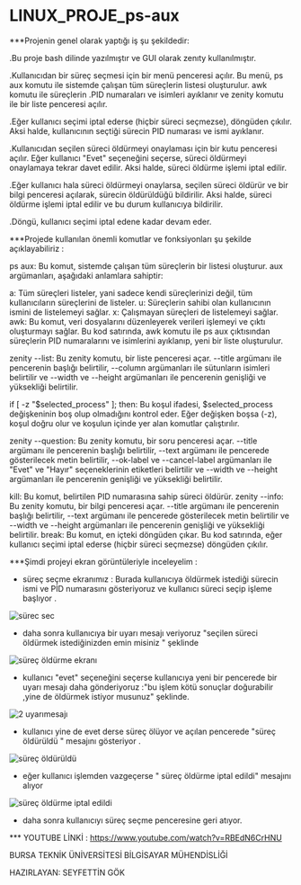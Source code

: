 # LINUX_PROJE_ps-aux


***Projenin genel olarak yaptığı iş şu şekildedir:

.Bu proje bash dilinde yazılmıştır ve GUI olarak zenıty kullanılmıştır.

.Kullanıcıdan bir süreç seçmesi için bir menü penceresi açılır. Bu menü, ps aux komutu ile sistemde çalışan tüm süreçlerin listesi oluşturulur. awk komutu ile süreçlerin .PID numaraları ve isimleri ayıklanır ve zenity komutu ile bir liste penceresi açılır.

.Eğer kullanıcı seçimi iptal ederse (hiçbir süreci seçmezse), döngüden çıkılır. Aksi halde, kullanıcının seçtiği sürecin PID numarası ve ismi ayıklanır.

.Kullanıcıdan seçilen süreci öldürmeyi onaylaması için bir kutu penceresi açılır. Eğer kullanıcı "Evet" seçeneğini seçerse, süreci öldürmeyi onaylamaya tekrar davet edilir. Aksi halde, süreci öldürme işlemi iptal edilir.

.Eğer kullanıcı hala süreci öldürmeyi onaylarsa, seçilen süreci öldürür ve bir bilgi penceresi açılarak, sürecin öldürüldüğü bildirilir. Aksi halde, süreci öldürme işlemi iptal edilir ve bu durum kullanıcıya bildirilir.

.Döngü, kullanıcı seçimi iptal edene kadar devam eder.


***Projede kullanılan önemli komutlar ve fonksiyonları şu şekilde açıklayabiliriz :

ps aux: Bu komut, sistemde çalışan tüm süreçlerin bir listesi oluşturur. aux argümanları, aşağıdaki anlamlara sahiptir:

a: Tüm süreçleri listeler, yani sadece kendi süreçlerinizi değil, tüm kullanıcıların süreçlerini de listeler.
u: Süreçlerin sahibi olan kullanıcının ismini de listelemeyi sağlar.
x: Çalışmayan süreçleri de listelemeyi sağlar.
awk: Bu komut, veri dosyalarını düzenleyerek verileri işlemeyi ve çıktı oluşturmayı sağlar. Bu kod satırında, awk komutu ile ps aux çıktısından süreçlerin PID numaralarını ve isimlerini ayıklanıp, yeni bir liste oluşturulur.

zenity --list: Bu zenity komutu, bir liste penceresi açar. --title argümanı ile pencerenin başlığı belirtilir, --column argümanları ile sütunların isimleri belirtilir ve --width ve --height argümanları ile pencerenin genişliği ve yüksekliği belirtilir.

if [ -z "$selected_process" ]; then: Bu koşul ifadesi, $selected_process değişkeninin boş olup olmadığını kontrol eder. Eğer değişken boşsa (-z), koşul doğru olur ve koşulun içinde yer alan komutlar çalıştırılır.

zenity --question: Bu zenity komutu, bir soru penceresi açar. --title argümanı ile pencerenin başlığı belirtilir, --text argümanı ile pencerede gösterilecek metin belirtilir, --ok-label ve --cancel-label argümanları ile "Evet" ve "Hayır" seçeneklerinin etiketleri belirtilir ve --width ve --height argümanları ile pencerenin genişliği ve yüksekliği belirtilir.

kill: Bu komut, belirtilen PID numarasına sahip süreci öldürür.
zenity --info: Bu zenity komutu, bir bilgi penceresi açar. --title argümanı ile pencerenin başlığı belirtilir, --text argümanı ile pencerede gösterilecek metin belirtilir ve --width ve --height argümanları ile pencerenin genişliği ve yüksekliği belirtilir.
break: Bu komut, en içteki döngüden çıkar. Bu kod satırında, eğer kullanıcı seçimi iptal ederse (hiçbir süreci seçmezse) döngüden çıkılır.

***Şimdi projeyi ekran görüntüleriyle inceleyelim :


* süreç seçme ekranımız : Burada kullanıcıya öldürmek istediği sürecin ismi ve PİD numarasını gösteriyoruz ve kullanıcı süreci seçip işleme başlıyor .

![sürec sec](https://user-images.githubusercontent.com/56317180/210853947-6b0106f2-bd86-448d-bd60-182382c81c2e.png)

* daha sonra kullanıcıya bir uyarı mesajı veriyoruz "seçilen süreci öldürmek istediğinizden emin misiniz " şeklinde 

![süreç öldürme ekranı](https://user-images.githubusercontent.com/56317180/210854224-510cd975-7f12-4f77-b642-68e2e3560afe.png)

* kullanıcı "evet" seçeneğini seçerse kullanıcıya yeni bir pencerede bir uyarı mesajı daha gönderiyoruz :"bu işlem kötü sonuçlar doğurabilir ,yine de öldürmek istiyor musunuz" şeklinde.

![2 uyarımesajı](https://user-images.githubusercontent.com/56317180/210854465-bfa88f00-b725-4cc9-adb7-4f064038378a.png)

* kullanıcı yine de evet derse süreç ölüyor ve açılan pencerede "süreç öldürüldü " mesajını gösteriyor .

![süreç öldürüldü ](https://user-images.githubusercontent.com/56317180/210854635-daf8eba7-5a45-47df-8181-5d5ccad6ff42.png)

* eğer kullanıcı işlemden vazgeçerse " süreç öldürme iptal edildi" mesajını alıyor 

![süreç öldürme iptal edildi](https://user-images.githubusercontent.com/56317180/210854767-666b0def-3f5e-4e81-b532-7c1d68414429.png)


 * daha sonra kullanıcıyı süreç seçme penceresine geri atıyor.


*** YOUTUBE LİNKİ : https://www.youtube.com/watch?v=RBEdN6CrHNU

BURSA TEKNİK ÜNİVERSİTESİ BİLGİSAYAR MÜHENDİSLİĞİ

HAZIRLAYAN: SEYFETTİN GÖK 
















